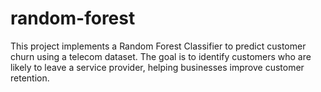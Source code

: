 # random-forest
This project implements a Random Forest Classifier to predict customer churn using a telecom dataset. The goal is to identify customers who are likely to leave a service provider, helping businesses improve customer retention.
